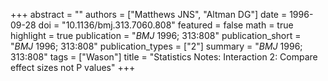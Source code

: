 +++
abstract = ""
authors = ["Matthews JNS", "Altman DG"]
date = 1996-09-28
doi = "10.1136/bmj.313.7060.808"
featured = false
math = true
highlight = true
publication = "*BMJ* 1996; 313:808"
publication_short = "*BMJ* 1996; 313:808"
publication_types = ["2"]
summary = "*BMJ* 1996; 313:808"
tags = ["Wason"]
title = "Statistics Notes: Interaction 2: Compare effect sizes not P values"
+++

